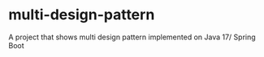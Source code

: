 # multi-design-pattern
A project that shows multi design pattern implemented on Java 17/ Spring Boot
